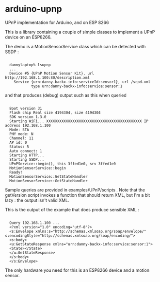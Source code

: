 # arduino-upnp
UPnP implementation for Arduino, and on ESP 8266

This is a library containing a couple of simple classes to implement a UPnP device on an ESP8266.

The demo is a MotionSensorService class which can be detected with SSDP :
<pre><code>
  dannylaptop% lsupnp
  ...
  Device #5 {UPnP Motion Sensor Kit}, url http://192.168.1.100:80/description.xml
    Service {urn:danny-backx-info:serviceId:sensor1}, url /scpd.xml
            type urn:danny-backx-info:service:sensor:1
</code></pre>
and that produces (debug) output such as this when queried
<pre><code>
  Boot version 31
  Flash chip Real size 4194304, size 4194304
  SDK version 1.3.0
  Starting WiFi... XXXXXXXXXXXXXXXXXXXXXXXXXXXXXXXXXXXXXXXXXXXX IP address 192.168.1.100
  Mode: STA
  PHY mode: N
  Channel: 11
  AP id: 0
  Status: 5
  Auto connect: 1
  Starting HTTP...
  Starting SSDP...
  UPnPService::begin(), this 3ffed1e0, srv 3ffed1e0
  MotionSensorService::begin
  Ready!
  MotionSensorService::GetStateHandler
  MotionSensorService::GetStateHandler
</code></pre>

Sample queries are provided in examples/UPnP/scripts . Note that the getVersion script invokes a function that should return XML, but I'm a bit lazy : the output isn't valid XML.

This is the output of the example that does produce sensible XML :
<pre><code>
  Query 192.168.1.100 ...
  &lt;?xml version="1.0" encoding="utf-8"?&gt;
  &lt;s:Envelope xmlns:s="http://schemas.xmlsoap.org/soap/envelope/" s:encodingStyle="http://schemas.xmlsoap.org/soap/encoding/"&gt;
  &lt;s:body&gt;
  &lt;u:GetStateResponse xmlns="urn:danny-backx-info:service:sensor:1"&gt;
  &lt;State&gt;&lt;/State&gt;
  &lt;/u:GetStateResponse&gt;
  &lt;/s:body&gt;
  &lt;/s:Envelope&gt;
</code></pre>
The only hardware you need for this is an ESP8266 device and a motion sensor.
